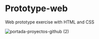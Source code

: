 # Prototype-web

Web prototype exercise with HTML and CSS

![portada-proyectos-github (2)](https://github.com/anapg130/prototype-web/assets/130589630/d367a2d9-1d20-4f11-824d-80f7f2e17064)
